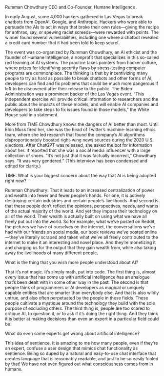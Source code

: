 Rumman Chowdhury
CEO and Co-Founder, Humane Intelligence

In early August, some 4,000 hackers gathered in Las Vegas to break chatbots from OpenAI, Google, and Anthropic. Hackers who were able to persuade the AIs to act in ways that broke their own rules—giving the recipe for anthrax, say, or spewing racist screeds—were rewarded with points. The winner found several vulnerabilities, including one where a chatbot revealed a credit card number that it had been told to keep secret.

The event was co-organized by Rumman Chowdhury, an AI ethicist and the founder of Humane Intelligence, a nonprofit that specializes in this so-called red teaming of AI systems. The practice takes pointers from hacker culture, where prizes for identifying security flaws by stress-testing computer programs are commonplace. The thinking is that by incentivizing many people to try as hard as possible to break chatbots and other forms of AI, developers can find and fix problems that could be much more dangerous if left to be discovered after their release to the public. The Biden Administration was a prominent backer of the Las Vegas event. “This independent exercise will provide critical information to researchers and the public about the impacts of these models, and will enable AI companies and developers to take steps to fix issues found in those models,” the White House said in a statement.

More from TIME
Chowdhury knows the dangers of AI better than most. Until Elon Musk fired her, she was the head of Twitter’s machine-learning ethics team, where she led research that found the company’s AI algorithms disproportionately boosted right-wing news sources during the 2020 U.S. elections. After ChatGPT was released, she asked the bot for information about her. It reported that she was a social media influencer with a large collection of shoes. “It’s not just that it was factually incorrect,” Chowdhury says. “It was very gendered.” (This interview has been condensed and edited for clarity.)

TIME: What is your biggest concern about the way that AI is being adopted right now?

Rumman Chowdhury: That it leads to an increased centralization of power and wealth into fewer and fewer people’s hands. For one, it is actively destroying certain industries and certain people’s livelihoods. And second is that these people don’t reflect the opinions, perspectives, needs, and wants of the actual majority of the world. And yet they impose their technology on all of the world. Their wealth is actually built on using what we have all freely put out into the world. So for example, what we’ve posted on Reddit, the pictures we have of ourselves on the internet, the conversations we’ve had with our friends on social media, our book reviews we’ve posted online—they’ve literally scraped and taken what we’ve all freely contributed to the internet to make it an interesting and novel place. And they’re monetizing it and charging us for the output that they gain wealth from, while also taking away the livelihoods of many different people.

What is the thing that you wish more people understood about AI?

That it’s not magic. It’s simply math, put into code. The first thing is, almost every issue that has come up with artificial intelligence has an analogue that’s been dealt with in some other way in the past. The second is that people think of programmers or AI developers as magical or uniquely capable entities that are smarter than everybody else. And that is also wildly untrue, and also often perpetuated by the people in these fields. These people cultivate a mystique around the technology they build with the sole purpose of excluding others. The third thing is, people are too scared to critique AI, to question it, or to ask if it’s doing the right thing. And they think it is better at making decisions than even an expert in a particular field could be.

What do even some experts get wrong about artificial intelligence?

This idea of sentience. It is amazing to me how many people, even if they’re an expert, confuse a user design that mimics chat functionality as sentience. Being so duped by a natural and easy-to-use chat interface that creates language that is reasonably readable, and just to be so easily fooled by that! We have not even figured out what consciousness comes from in humans.
